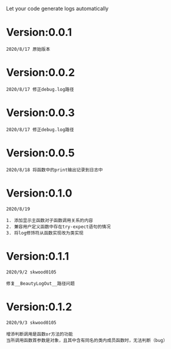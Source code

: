 Let your code generate logs automatically

# Version:0.0.1   
    2020/8/17 原始版本
# Version:0.0.2   
    2020/8/17 修正debug.log路径
# Version:0.0.3   
    2020/8/17 修正debug.log路径
# Version:0.0.5   
    2020/8/18 将函数中的print输出记录到日志中
# Version:0.1.0   
    2020/8/19

    1. 添加显示主函数对子函数调用关系的内容
    2. 兼容用户定义函数中存在try-expect语句的情况
    3. 将log修饰符从函数实现改为类实现
# Version:0.1.1   
    2020/9/2 skwood0105
    
    修复__BeautyLogOut__路径问题
# Version:0.1.2   
    2020/9/3 skwood0105
    
    增添判断调用是函数or方法的功能
    当所调用函数首参数是对象，且其中含有同名的类内成员函数时，无法判断（bug）
